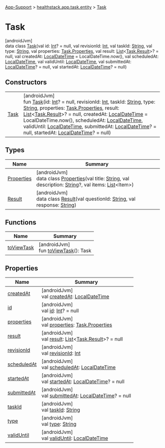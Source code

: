 
[App-Support](../../../index.html) > [healthstack.app.task.entity](../index.html) > [Task](index.html)



# Task



[androidJvm]\
data class [Task](index.html)(val id: [Int](https://kotlinlang.org/api/latest/jvm/stdlib/kotlin/-int/index.html)? = null, val revisionId: [Int](https://kotlinlang.org/api/latest/jvm/stdlib/kotlin/-int/index.html), val taskId: [String](https://kotlinlang.org/api/latest/jvm/stdlib/kotlin/-string/index.html), val type: [String](https://kotlinlang.org/api/latest/jvm/stdlib/kotlin/-string/index.html), val properties: [Task.Properties](-properties/index.html), val result: [List](https://kotlinlang.org/api/latest/jvm/stdlib/kotlin.collections/-list/index.html)&lt;[Task.Result](-result/index.html)&gt;? = null, val createdAt: [LocalDateTime](https://developer.android.com/reference/kotlin/java/time/LocalDateTime.html) = LocalDateTime.now(), val scheduledAt: [LocalDateTime](https://developer.android.com/reference/kotlin/java/time/LocalDateTime.html), val validUntil: [LocalDateTime](https://developer.android.com/reference/kotlin/java/time/LocalDateTime.html), val submittedAt: [LocalDateTime](https://developer.android.com/reference/kotlin/java/time/LocalDateTime.html)? = null, val startedAt: [LocalDateTime](https://developer.android.com/reference/kotlin/java/time/LocalDateTime.html)? = null)



## Constructors


| | |
|---|---|
| [Task](-task.html) | [androidJvm]<br>fun [Task](-task.html)(id: [Int](https://kotlinlang.org/api/latest/jvm/stdlib/kotlin/-int/index.html)? = null, revisionId: [Int](https://kotlinlang.org/api/latest/jvm/stdlib/kotlin/-int/index.html), taskId: [String](https://kotlinlang.org/api/latest/jvm/stdlib/kotlin/-string/index.html), type: [String](https://kotlinlang.org/api/latest/jvm/stdlib/kotlin/-string/index.html), properties: [Task.Properties](-properties/index.html), result: [List](https://kotlinlang.org/api/latest/jvm/stdlib/kotlin.collections/-list/index.html)&lt;[Task.Result](-result/index.html)&gt;? = null, createdAt: [LocalDateTime](https://developer.android.com/reference/kotlin/java/time/LocalDateTime.html) = LocalDateTime.now(), scheduledAt: [LocalDateTime](https://developer.android.com/reference/kotlin/java/time/LocalDateTime.html), validUntil: [LocalDateTime](https://developer.android.com/reference/kotlin/java/time/LocalDateTime.html), submittedAt: [LocalDateTime](https://developer.android.com/reference/kotlin/java/time/LocalDateTime.html)? = null, startedAt: [LocalDateTime](https://developer.android.com/reference/kotlin/java/time/LocalDateTime.html)? = null) |


## Types


| Name | Summary |
|---|---|
| [Properties](-properties/index.html) | [androidJvm]<br>data class [Properties](-properties/index.html)(val title: [String](https://kotlinlang.org/api/latest/jvm/stdlib/kotlin/-string/index.html), val description: [String](https://kotlinlang.org/api/latest/jvm/stdlib/kotlin/-string/index.html)?, val items: [List](https://kotlinlang.org/api/latest/jvm/stdlib/kotlin.collections/-list/index.html)&lt;Item&gt;) |
| [Result](-result/index.html) | [androidJvm]<br>data class [Result](-result/index.html)(val questionId: [String](https://kotlinlang.org/api/latest/jvm/stdlib/kotlin/-string/index.html), val response: [String](https://kotlinlang.org/api/latest/jvm/stdlib/kotlin/-string/index.html)) |


## Functions


| Name | Summary |
|---|---|
| [toViewTask](to-view-task.html) | [androidJvm]<br>fun [toViewTask](to-view-task.html)(): Task |


## Properties


| Name | Summary |
|---|---|
| [createdAt](created-at.html) | [androidJvm]<br>val [createdAt](created-at.html): [LocalDateTime](https://developer.android.com/reference/kotlin/java/time/LocalDateTime.html) |
| [id](id.html) | [androidJvm]<br>val [id](id.html): [Int](https://kotlinlang.org/api/latest/jvm/stdlib/kotlin/-int/index.html)? = null |
| [properties](properties.html) | [androidJvm]<br>val [properties](properties.html): [Task.Properties](-properties/index.html) |
| [result](result.html) | [androidJvm]<br>val [result](result.html): [List](https://kotlinlang.org/api/latest/jvm/stdlib/kotlin.collections/-list/index.html)&lt;[Task.Result](-result/index.html)&gt;? = null |
| [revisionId](revision-id.html) | [androidJvm]<br>val [revisionId](revision-id.html): [Int](https://kotlinlang.org/api/latest/jvm/stdlib/kotlin/-int/index.html) |
| [scheduledAt](scheduled-at.html) | [androidJvm]<br>val [scheduledAt](scheduled-at.html): [LocalDateTime](https://developer.android.com/reference/kotlin/java/time/LocalDateTime.html) |
| [startedAt](started-at.html) | [androidJvm]<br>val [startedAt](started-at.html): [LocalDateTime](https://developer.android.com/reference/kotlin/java/time/LocalDateTime.html)? = null |
| [submittedAt](submitted-at.html) | [androidJvm]<br>val [submittedAt](submitted-at.html): [LocalDateTime](https://developer.android.com/reference/kotlin/java/time/LocalDateTime.html)? = null |
| [taskId](task-id.html) | [androidJvm]<br>val [taskId](task-id.html): [String](https://kotlinlang.org/api/latest/jvm/stdlib/kotlin/-string/index.html) |
| [type](type.html) | [androidJvm]<br>val [type](type.html): [String](https://kotlinlang.org/api/latest/jvm/stdlib/kotlin/-string/index.html) |
| [validUntil](valid-until.html) | [androidJvm]<br>val [validUntil](valid-until.html): [LocalDateTime](https://developer.android.com/reference/kotlin/java/time/LocalDateTime.html) |

